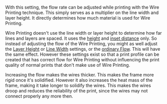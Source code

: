 With this setting, the flow rate can be adjusted while printing with the Wire Printing technique. This simply serves as a multiplier on the line width and layer height. It directly determines how much material is used for Wire Printing.

Wire Printing doesn't use the line width or layer height to determine how far lines and layers are spaced. It uses the [height](wireframe_height.md) and [inset distance](wireframe_roof_inset.md) only. So instead of adjusting the flow of the Wire Printing, you might as well adjust the [Layer Height](layer_height.md) or [Line Width](line_width.md) settings, or the [ordinary Flow](material_flow.md). This will have the same effect. However these settings exist so that a print profile can be created that has correct flow for Wire Printing without influencing the print quality of normal prints that don't make use of Wire Printing.

Increasing the flow makes the wires thicker. This makes the frame more rigid once it's solidified. However it also increases the heat mass of the frame, making it take longer to solidify the wires. This makes the wires droop and reduces the reliability of the print, since the wires may not connect properly any more then.